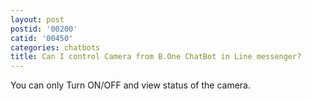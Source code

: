 ```yaml
---
layout: post
postid: '00200'
catid: '00450'
categories: chatbots
title: Can I control Camera from B.One ChatBot in Line messenger?
---
```


You can only Turn ON/OFF and view status of the camera.